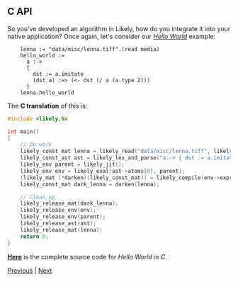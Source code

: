 C API
-----
So you've developed an algorithm in Likely, how do you integrate it into your native application?
Once again, let's consider our *[Hello World](?href=hello_world)* example:

```likely
    lenna := "data/misc/lenna.tiff".(read media)
    hello_world :=
      a :->
      {
        dst := a.imitate
        (dst a) :=> (<- dst (/ a (a.type 2)))
      }
    lenna.hello_world
```

The **C translation** of this is:

```c
#include <likely.h>

int main()
{
    // Do work
    likely_const_mat lenna = likely_read("data/misc/lenna.tiff", likely_file_media);
    likely_const_ast ast = likely_lex_and_parse("a:-> { dst := a.imitate (dst a) :=> (<- dst (/ a (a.type 2))) }", likely_file_lisp);
    likely_env parent = likely_jit();
    likely_env env = likely_eval(ast->atoms[0], parent);
    (likely_mat (*darken)(likely_const_mat)) = likely_compile(env->expr, NULL, 0);
    likely_const_mat dark_lenna = darken(lenna);

    // Clean up
    likely_release_mat(dark_lenna);
    likely_release_env(env);
    likely_release_env(parent);
    likely_release_ast(ast);
    likely_release_mat(lenna);
    return 0;
}
```

**[Here](?href=hello_world)** is the complete source code for *Hello World* in *C*.

[Previous](?href=matrix_io) | [Next](?href=export)
